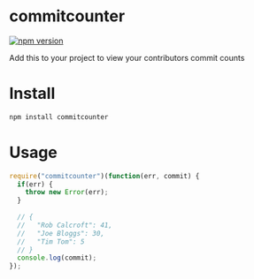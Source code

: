 # commitcounter 
[![npm version](https://badge.fury.io/js/commitcounter.svg)](https://badge.fury.io/js/commitcounter)

Add this to your project to view your contributors commit counts

# Install
```bash
npm install commitcounter
```

# Usage
```javascript
require("commitcounter")(function(err, commit) {
  if(err) {
    throw new Error(err);
  }
  
  // {
  //   "Rob Calcroft": 41,
  //   "Joe Bloggs": 30,
  //   "Tim Tom": 5
  // }
  console.log(commit);
});
```
